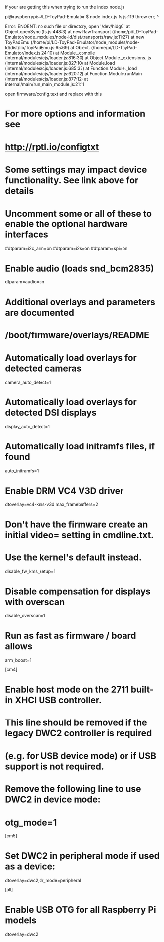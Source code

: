 if your are getting this when trying to run the index node.js

pi@raspberrypi:~/LD-ToyPad-Emulator $ node index.js
fs.js:119
throw err;
^

Error: ENOENT: no such file or directory, open '/dev/hidg0'
at Object.openSync (fs.js:448:3)
at new RawTransport (/home/pi/LD-ToyPad-Emulator/node_modules/node-ld/dist/transports/raw.js:11:27)
at new ToyPadEmu (/home/pi/LD-ToyPad-Emulator/node_modules/node-ld/dist/lib/ToyPadEmu.js:65:69)
at Object. (/home/pi/LD-ToyPad-Emulator/index.js:24:10)
at Module._compile (internal/modules/cjs/loader.js:816:30)
at Object.Module._extensions..js (internal/modules/cjs/loader.js:827:10)
at Module.load (internal/modules/cjs/loader.js:685:32)
at Function.Module._load (internal/modules/cjs/loader.js:620:12)
at Function.Module.runMain (internal/modules/cjs/loader.js:877:12)
at internal/main/run_main_module.js:21:11

open firmware/config.text and replace with this

# For more options and information see
# http://rptl.io/configtxt
# Some settings may impact device functionality. See link above for details

# Uncomment some or all of these to enable the optional hardware interfaces
#dtparam=i2c_arm=on
#dtparam=i2s=on
#dtparam=spi=on

# Enable audio (loads snd_bcm2835)
dtparam=audio=on

# Additional overlays and parameters are documented
# /boot/firmware/overlays/README

# Automatically load overlays for detected cameras
camera_auto_detect=1

# Automatically load overlays for detected DSI displays
display_auto_detect=1

# Automatically load initramfs files, if found
auto_initramfs=1

# Enable DRM VC4 V3D driver
dtoverlay=vc4-kms-v3d
max_framebuffers=2

# Don't have the firmware create an initial video= setting in cmdline.txt.
# Use the kernel's default instead.
disable_fw_kms_setup=1

# Disable compensation for displays with overscan
disable_overscan=1

# Run as fast as firmware / board allows
arm_boost=1

[cm4]
# Enable host mode on the 2711 built-in XHCI USB controller.
# This line should be removed if the legacy DWC2 controller is required
# (e.g. for USB device mode) or if USB support is not required.
# Remove the following line to use DWC2 in device mode:
# otg_mode=1

[cm5]
# Set DWC2 in peripheral mode if used as a device:
dtoverlay=dwc2,dr_mode=peripheral

[all]
# Enable USB OTG for all Raspberry Pi models
dtoverlay=dwc2
